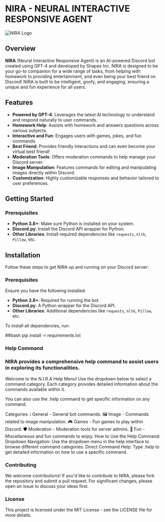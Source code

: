 # NIRA - NEURAL INTERACTIVE RESPONSIVE AGENT

![NIRA Logo](https://media.discordapp.net/attachments/1260069913813319773/1269681573788389437/image_1.png?ex=66d13f5c&is=66cfeddc&hm=b305355801bd9f3de812be825e1337bd6d35a2f4257127a3276cd3a51b16d5bc&=&format=webp&quality=lossless&width=601&height=601) <!-- Replace with the actual path to your logo -->

## Overview

**NIRA** (Neural Interactive Responsive Agent) is an AI-powered Discord bot created using GPT-4 and developed by Shapes Inc. NIRA is designed to be your go-to companion for a wide range of tasks, from helping with homework to providing entertainment, and even being your best friend on Discord! NIRA is built to be intelligent, goofy, and engaging, ensuring a unique and fun experience for all users.

## Features

- **Powered by GPT-4**: Leverages the latest AI technology to understand and respond naturally to user commands.
- **Homework Help**: Assists with homework and answers questions across various subjects.
- **Interactive and Fun**: Engages users with games, jokes, and fun commands.
- **Best Friend**: Provides friendly interactions and can even become your virtual best friend!
- **Moderation Tools**: Offers moderation commands to help manage your Discord server.
- **Image Manipulation**: Features commands for editing and manipulating images directly within Discord.
- **Customization**: Highly customizable responses and behavior tailored to user preferences.

## Getting Started

### Prerequisites

- **Python 3.8+**: Make sure Python is installed on your system.
- **Discord.py**: Install the Discord API wrapper for Python.
- **Other Libraries**: Install required dependencies like `requests`, `nltk`, `Pillow`, etc.

## Installation

Follow these steps to get NIRA up and running on your Discord server:

### Prerequisites

Ensure you have the following installed:

- **Python 3.8+**: Required for running the bot.
- **Discord.py**: A Python wrapper for the Discord API.
- **Other Libraries**: Additional dependencies like `requests`, `nltk`, `Pillow`, etc.

To install all dependencies, run:

##bash
pip install -r requirements.txt

### Help Command
### NIRA provides a comprehensive help command to assist users in exploring its functionalities.

Welcome to the N.I.R.A Help Menu!
Use the dropdown below to select a command category. Each category provides detailed information about the commands available within it.

You can also use the .help <command> command to get specific information on any command.

Categories:
ℹ️ General - General bot commands.
🖼️ Image - Commands related to image manipulation.
🎮 Games - Fun games to play within Discord.
🛡️ Moderation - Moderation tools for server admins.
🎉 Fun - Miscellaneous and fun commands to enjoy.
How to Use the Help Command:
Dropdown Navigation: Use the dropdown menu in the help interface to browse different command categories.
Direct Command Help: Type .help <command> to get detailed information on how to use a specific command.


### Contributing
We welcome contributions! If you'd like to contribute to NIRA, please fork the repository and submit a pull request. For significant changes, please open an issue to discuss your ideas first.

### License
This project is licensed under the MIT License - see the LICENSE file for more details.
